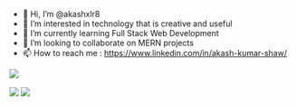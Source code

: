 - 👋 Hi, I’m @akashxlr8
- 👀 I’m interested in technology that is creative and useful
- 🌱 I’m currently learning Full Stack Web Development
- 💞️ I’m looking to collaborate on MERN projects
- 📫 How to reach me : https://www.linkedin.com/in/akash-kumar-shaw/

<!---
akashxlr8/akashxlr8 is a ✨ special ✨ repository because its `README.md` (this file) appears on your GitHub profile.
You can click the Preview link to take a look at your changes.
--->
![](https://komarev.com/ghpvc/?username=akashxlr8)

<img align="center" src="https://github-readme-stats.vercel.app/api?username=niloysikdar&count_private=true&show_icons=true&theme=tokyonight" />
<img align="center" src="https://github-readme-stats.vercel.app/api/wakatime?username=akashxlr8&layout=compact&theme=dracula" />
